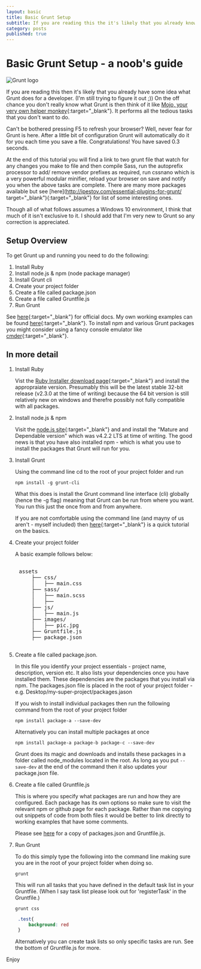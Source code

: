 ```yaml
---
layout: basic
title: Basic Grunt Setup
subtitle: If you are reading this the it's likely that you already know what Grunt does for a developer. However, on the off chance you don't really know what Grunt is then think of it like...
category: posts
published: true
---
```


# Basic Grunt Setup - a noob's guide

![Grunt logo](http://lukemcgurdy.github.io/assets/images/post-images/grunt-logo.jpg)


If you are reading this then it's likely that you already have some idea what Grunt does for a developer. (I'm still trying to figure it out ;)) On the off chance you don't really know what Grunt is then think of it like [Mojo, your very own helper monkey](https://www.youtube.com/watch?v=BFts5ISnaxQ){:target="_blank"}. It performs all the tedious tasks that you don't want to do.

Can't be bothered pressing F5 to refresh your browser? Well, never fear for Grunt is here. After a little bit of configuration Grunt will automatically do it for you each time you save a file. Congratulations! You have saved 0.3 seconds.

At the end of this tutorial you will find a link to two grunt file that watch for any changes you make to file and then compile Sass, run the autoprefix processor to add/ remove vendor prefixes as required, run cssnano which is a very powerful modular minifier, reload your browser on save and notify you when the above tasks are complete. There are many more packages available but see [here](http://ipestov.com/essential-plugins-for-grunt/ target="_blank"){:target="_blank"} for list of some interesting ones.


Though all of what follows assumes a Windows 10 environment, I think that much of it isn't exclusive to it. I should add that I'm very new to Grunt so any correction is appreciated.

## Setup Overview

To get Grunt up and running you need to do the following:

1. Install Ruby
2. Install node.js & npm (node package manager)
3. Install Grunt cli
4. Create your project folder
4. Create a file called package.json
5. Create a file called Gruntfile.js
6. Run Grunt

See [here](http://blog.teamtreehouse.com/getting-started-with-grunt){:target="_blank"} for official docs.
My own working examples can be found [here](https://github.com/LukeMcGurdy/Basic-Grunt-Setup){:target="_blank"}.
To install npm and various Grunt packages you might consider using a fancy console emulator like [cmder](http://cmder.net/){:target="_blank"}.

## In more detail
1. Install Ruby

    Vist the [Ruby Installer download page](http://rubyinstaller.org/downloads/){:target="_blank"} and install the appropraiate version. Presumably this will be the latest stable 32-bit release (v2.3.0 at the time of writing)  because the 64 bit version is still relatively new on windows and therefre possibly not fully compatible with all packages.

2. Install node.js & npm

    Visit the [node.js site](https://nodejs.org/en/){:target="_blank"} and and install the "Mature and Dependable version" which was v4.2.2 LTS at time of writing. The good news is that you have also installed npm - which is what you use to install the packages that Grunt will run for you.

3. Install Grunt

    Using the command line cd to the root of your project folder and run

    `npm install -g grunt-cli`

    What this does is install the Grunt command line interface (cli) globally (hence the -g flag) meaning that Grunt can be run from where you want. You run this just the once from and from anywhere.

    If you are not comfortable using the command line (and mayny of us aren't - myself included) then [here](http://leveluptuts.com/tutorials/command-line-basics){:target="_blank"} is a quick tutorial on the basics.  

4. Create your project folder

    A basic example follows below:
<pre>

    assets
        ├── css/
        │   ├── main.css
        ├── sass/
        │   ├── main.scss
        │   ├──
        ├── js/
        │   ├── main.js
        ├── images/
        │   ├── pic.jpg
        ├── Gruntfile.js    
        ├── package.json   

</pre>      

5. Create a file called package.json.

    In this file you identify your project essentials - project name, description, version etc. It also lists your dependencies once you have installed them. These dependencies are the packages that you install via npm. The packages.json file is placed in the root of your project folder - e.g. Desktop/my-super-project/packages.jason

    If you wish to install individual packages then run the following command from the root of your project folder

    `npm install package-a --save-dev`

    Alternatively you can install multiple packages at once

    `npm install package-a package-b package-c --save-dev`

    Grunt does its magic and downloads and installs these packages in a folder called node_modules located in the root. As long as you put `--save-dev` at the end of the command then it also updates your package.json file.


6. Create a file called Gruntfile.js

    This is where you specify what packages are run and how they are configured. Each package has its own options so make sure to visit the relevant npm or github page for each package. Rather than me copying out snippets of code from both files it would be better to link directly to working examples that have some comments.

    Please see [here](https://github.com/LukeMcGurdy/Basic-Grunt-Setup) for a copy of packages.json and Gruntfile.js.

7. Run Grunt

    To do this simply type the following into the command line making sure you are in the root of your project folder when doing so.

    `grunt`

    This will run all tasks that you have defined in the default task list in your Gruntfile. (When I say task list please look out for 'registerTask' in the Gruntfile.)

    `grunt css`

   ```css
    .test{
        background: red
    }
   ```
   Alternatively you can create task lists so only specific tasks are run. See the bottom of Gruntfile.js for more.

Enjoy
